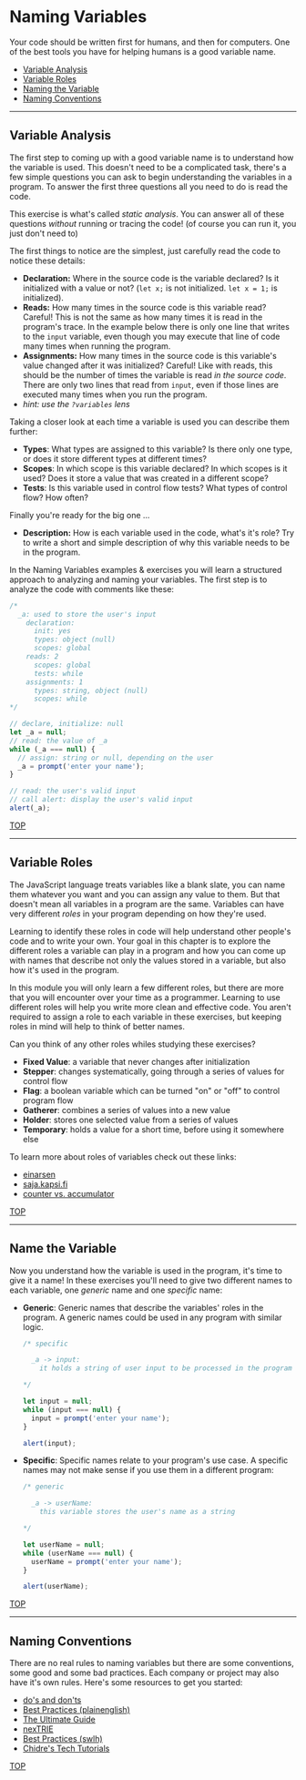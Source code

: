 # Naming Variables

Your code should be written first for humans, and then for computers. One of the best tools you have for helping humans is a good variable name.

- [Variable Analysis](#variable-analysis)
- [Variable Roles](#variable-roles)
- [Naming the Variable](#naming-the-variable)
- [Naming Conventions](#naming-conventions)

---

## Variable Analysis

The first step to coming up with a good variable name is to understand how the variable is used. This doesn't need to be a complicated task, there's a few simple questions you can ask to begin understanding the variables in a program. To answer the first three questions all you need to do is read the code.

This exercise is what's called _static analysis_. You can answer all of these questions _without_ running or tracing the code! (of course you can run it, you just don't need to)

The first things to notice are the simplest, just carefully read the code to notice these details:

- **Declaration:** Where in the source code is the variable declared? Is it initialized with a value or not? (`let x;` is not initialized. `let x = 1;` is initialized).
- **Reads:** How many times in the source code is this variable read? Careful! This is not the same as how many times it is read in the program's trace. In the example below there is only one line that writes to the `input` variable, even though you may execute that line of code many times when running the program.
- **Assignments:** How many times in the source code is this variable's value changed after it was initialized? Careful! Like with reads, this should be the number of times the variable is read _in the source code_. There are only two lines that read from `input`, even if those lines are executed many times when you run the program.
- _hint: use the `?variables` lens_

Taking a closer look at each time a variable is used you can describe them further:

- **Types**: What types are assigned to this variable? Is there only one type, or does it store different types at different times?
- **Scopes**: In which scope is this variable declared? In which scopes is it used? Does it store a value that was created in a different scope?
- **Tests**: Is this variable used in control flow tests? What types of control flow? How often?

Finally you're ready for the big one ...

- **Description:** How is each variable used in the code, what's it's role? Try to write a short and simple description of why this variable needs to be in the program.

In the Naming Variables examples & exercises you will learn a structured approach to analyzing and naming your variables. The first step is to analyze the code with comments like these:

```js
/*
  _a: used to store the user's input
    declaration:
      init: yes
      types: object (null)
      scopes: global
    reads: 2
      scopes: global
      tests: while
    assignments: 1
      types: string, object (null)
      scopes: while
*/

// declare, initialize: null
let _a = null;
// read: the value of _a
while (_a === null) {
  // assign: string or null, depending on the user
  _a = prompt('enter your name');
}

// read: the user's valid input
// call alert: display the user's valid input
alert(_a);
```

[TOP](#naming-variables)

---

## Variable Roles

The JavaScript language treats variables like a blank slate, you can name them whatever you want and you can assign any value to them. But that doesn't mean all variables in a program are the same. Variables can have very different _roles_ in your program depending on how they're used.

Learning to identify these roles in code will help understand other people's code and to write your own. Your goal in this chapter is to explore the different roles a variable can play in a program and how you can come up with names that describe not only the values stored in a variable, but also how it's used in the program.

In this module you will only learn a few different roles, but there are more that you will encounter over your time as a programmer. Learning to use different roles will help you write more clean and effective code. You aren't required to assign a role to each variable in these exercises, but keeping roles in mind will help to think of better names.

Can you think of any other roles whiles studying these exercises?

- **Fixed Value**: a variable that never changes after initialization
- **Stepper**: changes systematically, going through a series of values for control flow
- **Flag**: a boolean variable which can be turned "on" or "off" to control program flow
- **Gatherer**: combines a series of values into a new value
- **Holder**: stores one selected value from a series of values
- **Temporary**: holds a value for a short time, before using it somewhere else

To learn more about roles of variables check out these links:

- [einarsen](https://www.einarsen.no/variables-and-the-roles-they-play/)
- [saja.kapsi.fi](http://saja.kapsi.fi/var_roles/stud_vers/stud_Python3_eng.html)
- [counter vs. accumulator](https://stackoverflow.com/questions/12983063/what-is-the-difference-between-a-counter-and-an-accumulator)

[TOP](#naming-variables)

---

## Name the Variable

Now you understand how the variable is used in the program, it's time to give it a name! In these exercises you'll need to give two different names to each variable, one _generic_ name and one _specific_ name:

- **Generic**: Generic names that describe the variables' roles in the program. A generic names could be used in any program with similar logic.

  ```js
  /* specific

    _a -> input:
      it holds a string of user input to be processed in the program

  */

  let input = null;
  while (input === null) {
    input = prompt('enter your name');
  }

  alert(input);
  ```

- **Specific**: Specific names relate to your program's use case. A specific names may not make sense if you use them in a different program:

  ```js
  /* generic

    _a -> userName:
      this variable stores the user's name as a string

  */

  let userName = null;
  while (userName === null) {
    userName = prompt('enter your name');
  }

  alert(userName);
  ```

[TOP](#naming-variables)

---

## Naming Conventions

There are no real rules to naming variables but there are some conventions, some good and some bad practices. Each company or project may also have it's own rules. Here's some resources to get you started:

- [do's and don'ts](https://www.freecodecamp.org/news/javascript-naming-conventions-dos-and-don-ts-99c0e2fdd78a/)
- [Best Practices (plainenglish)](https://javascript.plainenglish.io/javascript-naming-convention-best-practices-b2065694b7d)
- [The Ultimate Guide](https://javascript.plainenglish.io/the-ultimate-guide-to-javascript-naming-conventions-f3e371efb0d1)
- [nexTRIE](https://www.youtube.com/watch?v=O5WlRR-lEDE)
- [Best Practices (swlh)](https://medium.com/swlh/javascript-best-practices-variable-naming-conventions-ea121ca389c5)
- [Chidre's Tech Tutorials](https://www.youtube.com/watch?v=CZ9iNTLYhfw)

[TOP](#naming-variables)
